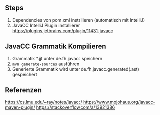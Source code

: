 ## Steps
1. Dependencies von pom.xml installieren (automatisch mit IntelliJ)
2. JavaCC IntelliJ Plugin installieren https://plugins.jetbrains.com/plugin/11431-javacc

## JavaCC Grammatik Kompilieren
1. Grammatik \*.jjt unter de.fh.javacc speichern
2. ``mvn generate-sources`` ausführen
3. Generierte Grammatik wird unter de.fh.javacc.generated(.ast) gespeichert

## Referenzen
https://cs.lmu.edu/~ray/notes/javacc/
https://www.mojohaus.org/javacc-maven-plugin/
https://stackoverflow.com/a/13921386